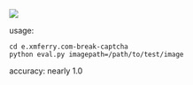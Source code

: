 <img src='https://user-images.githubusercontent.com/35487258/55852268-d2b3e780-5b8e-11e9-8afb-e4048360d65e.png'/>

usage:
```
cd e.xmferry.com-break-captcha
python eval.py imagepath=/path/to/test/image
```

accuracy:
nearly 1.0
